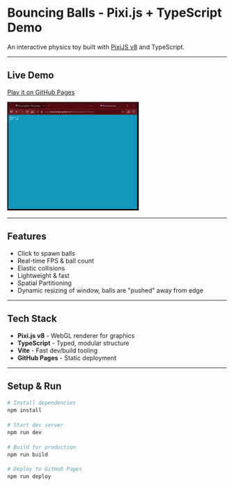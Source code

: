 # Bouncing Balls - Pixi.js + TypeScript Demo

An interactive physics toy built with [PixiJS v8](https://pixijs.com/) and TypeScript.

---

## Live Demo

[Play it on GitHub Pages](https://harrybridgen.github.io/BouncingBalls-Pixi-Demo/)

<img src="BouncingBallsDEMO.gif" alt="demo preview GIF" style="width: 60%;">

---

## Features

- Click to spawn balls
- Real-time FPS & ball count
- Elastic collisions
- Lightweight & fast
- Spatial Partitioning
- Dynamic resizing of window, balls are "pushed" away from edge

---

## Tech Stack

- **Pixi.js v8** - WebGL renderer for graphics
- **TypeScript** - Typed, modular structure
- **Vite** - Fast dev/build tooling
- **GitHub Pages** - Static deployment

---

## Setup & Run

```bash
# Install dependencies
npm install

# Start dev server
npm run dev

# Build for production
npm run build

# Deploy to GitHub Pages
npm run deploy
